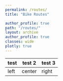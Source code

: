 ```yaml
---
permalink: /routes/
title: "Bike Routes"

author_profile: true
path: "/routes/"
layout: archive
author_profile: true
classes: wide
plotly: true
---
```



| test | test 2 | test 3 |
| ----|---|---|
|left| center | right |